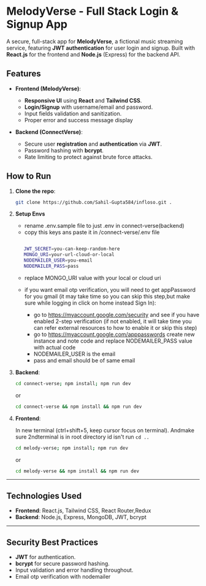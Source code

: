   # MelodyVerse - Full Stack Login & Signup App

A secure, full-stack app for **MelodyVerse**, a fictional music streaming service, featuring **JWT authentication** for user login and signup. Built with **React.js** for the frontend and **Node.js** (Express) for the backend API.

## Features

- **Frontend (MelodyVerse)**: 
  - **Responsive UI** using **React** and **Tailwind CSS**.
  - **Login/Signup** with username/email and password.
  - Input fields validation and sanitization.
  - Proper error and success message display

- **Backend (ConnectVerse)**:
  - Secure user **registration** and **authentication** via **JWT**.
  - Password hashing with **bcrypt**.
  - Rate limiting to protect against brute force attacks.


## How to Run

1. **Clone the repo**:
   ```bash
   git clone https://github.com/Sahil-Gupta584/infloso.git .
   ```
2. **Setup Envs**
    - rename .env.sample file to just .env in connect-verse(backend)
    - copy this keys ans paste it in /connect-verse/.env file
      
  
    ```bash

       JWT_SECRET=you-can-keep-random-here
       MONGO_URI=your-url-cloud-or-local
       NODEMAILER_USER=you-email
       NODEMAILER_PASS=pass

    ```
    - replace MONGO_URI value with your local or cloud uri
    - if you want email otp verification, you will need to get appPassword for you gmail (it may take time so you can skip this step,but make sure while logging in click on home instead Sign In):

        - go to https://myaccount.google.com/security and see if you have enabled 2-step verification (if not enabled, it will take time you can refer external resources to how to enable it or skip this step)
        - go to https://myaccount.google.com/apppasswords create new instance and note code and replace  NODEMAILER_PASS value with actual code
        - NODEMAILER_USER is the email
        - pass and email should be of same email

  

3. **Backend**:
   
   ```bash
   cd connect-verse; npm install; npm run dev 
   ```
   or
   ```bash
   cd connect-verse && npm install && npm run dev 
   ```

4. **Frontend**:

   In new terminal (ctrl+shift+5, keep cursor focus on terminal).
   Andmake sure 2ndterminal is in root directory id isn't run  `cd ..`
   
   ```bash
   cd melody-verse; npm install; npm run dev 
   ```
   or
   ```bash
   cd melody-verse && npm install && npm run dev 
   ```

---

## Technologies Used

- **Frontend**: React.js, Tailwind CSS, React Router,Redux
- **Backend**: Node.js, Express, MongoDB, JWT, bcrypt

---

## Security Best Practices

- **JWT** for authentication.
- **bcrypt** for secure password hashing.
- Input validation and error handling throughout.
- Email otp verification with nodemailer

